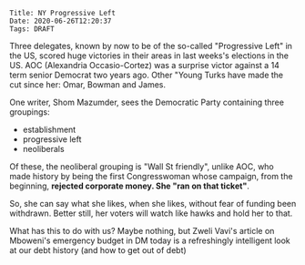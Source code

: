     Title: NY Progressive Left
    Date: 2020-06-26T12:20:37
    Tags: DRAFT

Three delegates, known by now to be of the so-called "Progressive Left" in the US, scored huge victories in their areas in last weeks's elections in the US. AOC (Alexandria Occasio-Cortez) was a surprise victor against a 14 term senior Democrat two years ago. Other "Young Turks have made the cut since her: Omar, Bowman and James.

<!-- more -->

 One writer, Shom Mazumder, sees the Democratic Party containing three groupings:
 
 + establishment
 + progressive left
 + neoliberals

 Of these, the neoliberal grouping is "Wall St friendly", unlike AOC, who made history by being the first Congresswoman whose campaign, from the beginning, **rejected corporate money. She "ran on that ticket"**. 
 
 So, she can say what she likes, when she likes, without fear of funding been withdrawn. Better still, her voters will watch like hawks and hold her to that.

 What has this to do with us? Maybe nothing, but Zweli Vavi's article on Mboweni's emergency budget in DM today is a refreshingly intelligent look at our debt history (and how to get out of debt)




